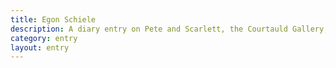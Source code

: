 ```yaml
---
title: Egon Schiele
description: A diary entry on Pete and Scarlett, the Courtauld Gallery, Egon Schiele, and radical nudity
category: entry
layout: entry
---
```

